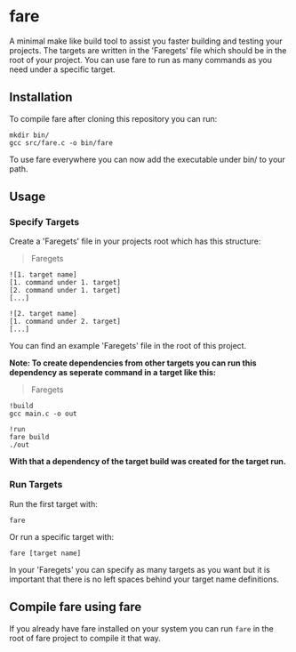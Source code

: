 # fare
A minimal make like build tool to assist you faster building and testing your projects. The targets are written in the 'Faregets' file which should be in the root of your project. You can use fare to run as many commands as you need under a specific target.

## Installation
To compile fare after cloning this repository you can run:
```
mkdir bin/
gcc src/fare.c -o bin/fare
```
To use fare everywhere you can now add the executable under bin/ to your path.

## Usage
### Specify Targets
Create a 'Faregets' file in your projects root which has this structure:
> Faregets
```
![1. target name]
[1. command under 1. target]
[2. command under 1. target]
[...]

![2. target name]
[1. command under 2. target]
[...]
```
You can find an example 'Faregets' file in the root of this project.

**Note: To create dependencies from other targets you can run this dependency as seperate command in a target like this:**
> Faregets
```
!build
gcc main.c -o out

!run
fare build
./out
```
**With that a dependency of the target build was created for the target run.**

### Run Targets
Run the first target with:
```
fare
```
Or run a specific target with:
```
fare [target name]
```
In your 'Faregets' you can specify as many targets as you want but it is important that there is no left spaces behind your target name definitions.

## Compile fare using fare
If you already have fare installed on your system you can run `fare` in the root of fare project to compile it that way.
